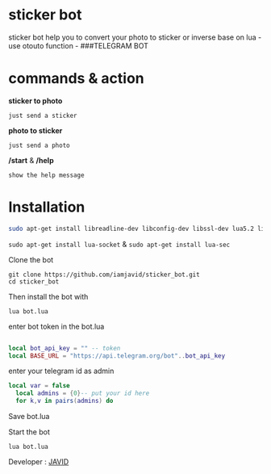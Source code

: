 # sticker bot
sticker bot help you to convert your photo to sticker or inverse
base on lua - use otouto function - ###TELEGRAM BOT

# commands & action 

 **sticker to photo**

`just send a sticker`

 **photo to sticker**

`just send a photo`

 **/start** & **/help** 
 
 `show the help message`


# Installation

```bash
sudo apt-get install libreadline-dev libconfig-dev libssl-dev lua5.2 liblua5.2-dev libevent-dev make unzip git redis-server g++ libjansson-dev libpython-dev expat libexpat1-dev

```
`sudo apt-get install lua-socket` & `sudo apt-get install lua-sec`

Clone the bot

```
git clone https://github.com/iamjavid/sticker_bot.git
cd sticker_bot

```

Then install the bot with

`lua bot.lua`

enter bot token in the bot.lua

```lua

local bot_api_key = "" -- token
local BASE_URL = "https://api.telegram.org/bot"..bot_api_key
```

enter your telegram id as admin
```lua
local var = false
  local admins = {0}-- put your id here
  for k,v in pairs(admins) do

```

Save bot.lua

Start the bot

`lua bot.lua`


Developer : [JAVID](https://telegram.me/iamjavid)
